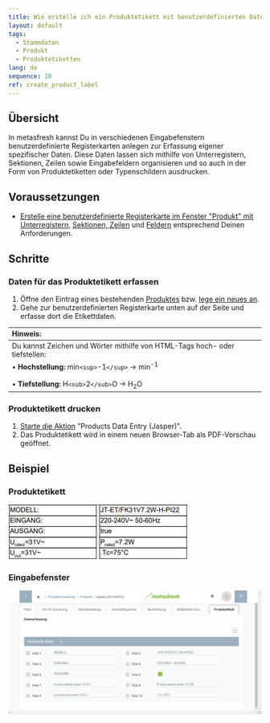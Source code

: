 ```yaml
---
title: Wie erstelle ich ein Produktetikett mit benutzerdefinierten Daten?
layout: default
tags:
  - Stammdaten
  - Produkt
  - Produktetiketten
lang: de
sequence: 10
ref: create_product_label
---
```


## Übersicht
In metasfresh kannst Du in verschiedenen Eingabefenstern benutzerdefinierte Registerkarten anlegen zur Erfassung eigener spezifischer Daten. Diese Daten lassen sich mithilfe von Unterregistern, Sektionen, Zeilen sowie Eingabefeldern organisieren und so auch in der Form von Produktetiketten oder Typenschildern ausdrucken.

## Voraussetzungen
- [Erstelle eine benutzerdefinierte Registerkarte im Fenster "Produkt" mit Unterregistern](Benutzerdefinierte_Registerkarte_anlegen), [Sektionen, Zeilen](Unterregister_Sektion_hinzufuegen) und [Feldern](Sektionszeilen_Felder_hinzufuegen) entsprechend Deinen Anforderungen.

## Schritte

### Daten für das Produktetikett erfassen
1. Öffne den Eintrag eines bestehenden [Produktes](Menu) bzw. [lege ein neues an](NeuesProdukt).
1. Gehe zur benutzerdefinierten Registerkarte unten auf der Seite und erfasse dort die Etikettdaten.

| **Hinweis:** |
| :--- |
| Du kannst Zeichen und Wörter mithilfe von HTML-Tags hoch- oder tiefstellen: |
| • **Hochstellung:** min`<sup>`-1`</sup>` &rarr; min<sup>-1</sup><br><br> • **Tiefstellung:** H`<sub>`2`</sub>`O &rarr; H<sub>2</sub>O |

### Produktetikett drucken
1. [Starte die Aktion](AktionStarten) "Products Data Entry (Jasper)".
1. Das Produktetikett wird in einem neuen Browser-Tab als PDF-Vorschau geöffnet.

## Beispiel

### Produktetikett
![](assets/Produktetikett_Typenschild.png)

### Eingabefenster
![](assets/Produktetikett_Registerkarte.png)
